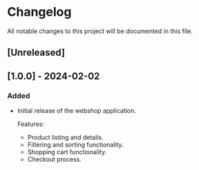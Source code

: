 # Changelog

All notable changes to this project will be documented in this file.

## [Unreleased]



## [1.0.0] - 2024-02-02

### Added
- Initial release of the webshop application.

  Features:
  - Product listing and details.
  - Filtering and sorting functionality.
  - Shopping cart functionality.
  - Checkout process.

